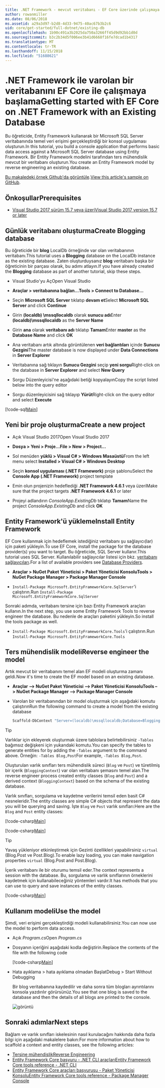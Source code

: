 ```yaml
---
title: .NET Framework - mevcut veritabanı - EF Core üzerinde çalışmaya başlama
author: rowanmiller
ms.date: 08/06/2018
ms.assetid: a29a3d97-b2d8-4d33-9475-40ac67b3b2c6
uid: core/get-started/full-dotnet/existing-db
ms.openlocfilehash: 1b90c491a3b2025da750a3266ff45d9d92bb1d0d
ms.sourcegitcommit: b3c2b34d5f006ee3b41d6668f16fe7dcad1b4317
ms.translationtype: MT
ms.contentlocale: tr-TR
ms.lasthandoff: 11/15/2018
ms.locfileid: "51688621"
---
```

# <a name="getting-started-with-ef-core-on-net-framework-with-an-existing-database"></a><span data-ttu-id="bbbea-102">.NET Framework ile varolan bir veritabanını EF Core ile çalışmaya başlama</span><span class="sxs-lookup"><span data-stu-id="bbbea-102">Getting started with EF Core on .NET Framework with an Existing Database</span></span>

<span data-ttu-id="bbbea-103">Bu öğreticide, Entity Framework kullanarak bir Microsoft SQL Server veritabanında temel veri erişimi gerçekleştirdiği bir konsol uygulaması oluşturun.</span><span class="sxs-lookup"><span data-stu-id="bbbea-103">In this tutorial, you build a console application that performs basic data access against a Microsoft SQL Server database using Entity Framework.</span></span> <span data-ttu-id="bbbea-104">Bir Entity Framework modelini tarafından ters mühendislik mevcut bir veritabanı oluşturun.</span><span class="sxs-lookup"><span data-stu-id="bbbea-104">You create an Entity Framework model by reverse engineering an existing database.</span></span>

<span data-ttu-id="bbbea-105">[Bu makaledeki örnek Github'da görüntüle](https://github.com/aspnet/EntityFramework.Docs/tree/master/samples/core/GetStarted/FullNet/ConsoleApp.ExistingDb).</span><span class="sxs-lookup"><span data-stu-id="bbbea-105">[View this article's sample on GitHub](https://github.com/aspnet/EntityFramework.Docs/tree/master/samples/core/GetStarted/FullNet/ConsoleApp.ExistingDb).</span></span>

## <a name="prerequisites"></a><span data-ttu-id="bbbea-106">Önkoşullar</span><span class="sxs-lookup"><span data-stu-id="bbbea-106">Prerequisites</span></span>

* [<span data-ttu-id="bbbea-107">Visual Studio 2017 sürüm 15.7 veya üzeri</span><span class="sxs-lookup"><span data-stu-id="bbbea-107">Visual Studio 2017 version 15.7 or later</span></span>](https://www.visualstudio.com/downloads/)

## <a name="create-blogging-database"></a><span data-ttu-id="bbbea-108">Günlük veritabanı oluşturma</span><span class="sxs-lookup"><span data-stu-id="bbbea-108">Create Blogging database</span></span>

<span data-ttu-id="bbbea-109">Bu öğreticide bir **blog** LocalDb örneğinde var olan veritabanının veritabanı.</span><span class="sxs-lookup"><span data-stu-id="bbbea-109">This tutorial uses a **Blogging** database on the LocalDb instance as the existing database.</span></span> <span data-ttu-id="bbbea-110">Zaten oluşturduysanız **blog** veritabanı başka bir öğreticinin bir parçası olarak, bu adımı atlayın.</span><span class="sxs-lookup"><span data-stu-id="bbbea-110">If you have already created the **Blogging** database as part of another tutorial, skip these steps.</span></span>

* <span data-ttu-id="bbbea-111">Visual Studio'yu Aç</span><span class="sxs-lookup"><span data-stu-id="bbbea-111">Open Visual Studio</span></span>

* <span data-ttu-id="bbbea-112">**Araçlar > veritabanına bağlan...**</span><span class="sxs-lookup"><span data-stu-id="bbbea-112">**Tools > Connect to Database...**</span></span>

* <span data-ttu-id="bbbea-113">Seçin **Microsoft SQL Server** tıklatıp **devam et**</span><span class="sxs-lookup"><span data-stu-id="bbbea-113">Select **Microsoft SQL Server** and click **Continue**</span></span>

* <span data-ttu-id="bbbea-114">Girin **(localdb) \mssqllocaldb** olarak **sunucu adı**</span><span class="sxs-lookup"><span data-stu-id="bbbea-114">Enter **(localdb)\mssqllocaldb** as the **Server Name**</span></span>

* <span data-ttu-id="bbbea-115">Girin **ana** olarak **veritabanı adı** tıklatıp **Tamam**</span><span class="sxs-lookup"><span data-stu-id="bbbea-115">Enter **master** as the **Database Name** and click **OK**</span></span>

* <span data-ttu-id="bbbea-116">Ana veritabanı artık altında görüntülenen **veri bağlantıları** içinde **Sunucu Gezgini**</span><span class="sxs-lookup"><span data-stu-id="bbbea-116">The master database is now displayed under **Data Connections** in **Server Explorer**</span></span>

* <span data-ttu-id="bbbea-117">Veritabanına sağ tıklayın **Sunucu Gezgini** seçip **yeni sorgu**</span><span class="sxs-lookup"><span data-stu-id="bbbea-117">Right-click on the database in **Server Explorer** and select **New Query**</span></span>

* <span data-ttu-id="bbbea-118">Sorgu Düzenleyicisi'ne aşağıdaki betiği kopyalayın</span><span class="sxs-lookup"><span data-stu-id="bbbea-118">Copy the script listed below into the query editor</span></span>

* <span data-ttu-id="bbbea-119">Sorgu düzenleyicisini sağ tıklayıp **Yürüt**</span><span class="sxs-lookup"><span data-stu-id="bbbea-119">Right-click on the query editor and select **Execute**</span></span>

[!code-sql[Main](../_shared/create-blogging-database-script.sql)]

## <a name="create-a-new-project"></a><span data-ttu-id="bbbea-120">Yeni bir proje oluşturma</span><span class="sxs-lookup"><span data-stu-id="bbbea-120">Create a new project</span></span>

* <span data-ttu-id="bbbea-121">Açık Visual Studio 2017</span><span class="sxs-lookup"><span data-stu-id="bbbea-121">Open Visual Studio 2017</span></span>

* <span data-ttu-id="bbbea-122">**Dosya > Yeni > Proje...**</span><span class="sxs-lookup"><span data-stu-id="bbbea-122">**File > New > Project...**</span></span>

* <span data-ttu-id="bbbea-123">Sol menüden **yüklü > Visual C# > Windows Masaüstü**</span><span class="sxs-lookup"><span data-stu-id="bbbea-123">From the left menu select **Installed > Visual C# > Windows Desktop**</span></span>

* <span data-ttu-id="bbbea-124">Seçin **konsol uygulaması (.NET Framework)** proje şablonu</span><span class="sxs-lookup"><span data-stu-id="bbbea-124">Select the **Console App (.NET Framework)** project template</span></span>

* <span data-ttu-id="bbbea-125">Emin olun projenizin hedeflediği **.NET Framework 4.6.1** veya üzeri</span><span class="sxs-lookup"><span data-stu-id="bbbea-125">Make sure that the project targets **.NET Framework 4.6.1** or later</span></span>

* <span data-ttu-id="bbbea-126">Projeyi adlandırın *ConsoleApp.ExistingDb* tıklatıp **Tamam**</span><span class="sxs-lookup"><span data-stu-id="bbbea-126">Name the project *ConsoleApp.ExistingDb* and click **OK**</span></span>

## <a name="install-entity-framework"></a><span data-ttu-id="bbbea-127">Entity Framework'ü yükleme</span><span class="sxs-lookup"><span data-stu-id="bbbea-127">Install Entity Framework</span></span>

<span data-ttu-id="bbbea-128">EF Core kullanmak için hedeflemek istediğiniz veritabanı şu sağlayıcı(lar) için paketi yükleyin.</span><span class="sxs-lookup"><span data-stu-id="bbbea-128">To use EF Core, install the package for the database provider(s) you want to target.</span></span> <span data-ttu-id="bbbea-129">Bu öğreticide, SQL Server kullanır.</span><span class="sxs-lookup"><span data-stu-id="bbbea-129">This tutorial uses SQL Server.</span></span> <span data-ttu-id="bbbea-130">Kullanılabilir sağlayıcılar listesi için bkz. [veritabanı sağlayıcıları](../../providers/index.md).</span><span class="sxs-lookup"><span data-stu-id="bbbea-130">For a list of available providers see [Database Providers](../../providers/index.md).</span></span>

* <span data-ttu-id="bbbea-131">**Araçlar > NuGet Paket Yöneticisi > Paket Yöneticisi Konsolu**</span><span class="sxs-lookup"><span data-stu-id="bbbea-131">**Tools > NuGet Package Manager > Package Manager Console**</span></span>

* <span data-ttu-id="bbbea-132">`Install-Package Microsoft.EntityFrameworkCore.SqlServer`'i çalıştırın.</span><span class="sxs-lookup"><span data-stu-id="bbbea-132">Run `Install-Package Microsoft.EntityFrameworkCore.SqlServer`</span></span>

<span data-ttu-id="bbbea-133">Sonraki adımda, veritabanı tersine için bazı Entity Framework araçları kullanın.</span><span class="sxs-lookup"><span data-stu-id="bbbea-133">In the next step, you use some Entity Framework Tools to reverse engineer the database.</span></span> <span data-ttu-id="bbbea-134">Bu nedenle de araçları paketini yükleyin.</span><span class="sxs-lookup"><span data-stu-id="bbbea-134">So install the tools package as well.</span></span>

* <span data-ttu-id="bbbea-135">`Install-Package Microsoft.EntityFrameworkCore.Tools`'i çalıştırın.</span><span class="sxs-lookup"><span data-stu-id="bbbea-135">Run `Install-Package Microsoft.EntityFrameworkCore.Tools`</span></span>

## <a name="reverse-engineer-the-model"></a><span data-ttu-id="bbbea-136">Ters mühendislik modeli</span><span class="sxs-lookup"><span data-stu-id="bbbea-136">Reverse engineer the model</span></span>

<span data-ttu-id="bbbea-137">Artık mevcut bir veritabanını temel alan EF modeli oluşturma zamanı geldi.</span><span class="sxs-lookup"><span data-stu-id="bbbea-137">Now it's time to create the EF model based on an existing database.</span></span>

* <span data-ttu-id="bbbea-138">**Araçlar –> NuGet Paket Yöneticisi –> Paket Yöneticisi Konsolu**</span><span class="sxs-lookup"><span data-stu-id="bbbea-138">**Tools –> NuGet Package Manager –> Package Manager Console**</span></span>

* <span data-ttu-id="bbbea-139">Varolan bir veritabanından bir model oluşturmak için aşağıdaki komutu çalıştırın</span><span class="sxs-lookup"><span data-stu-id="bbbea-139">Run the following command to create a model from the existing database</span></span>

  ``` powershell
  Scaffold-DbContext "Server=(localdb)\mssqllocaldb;Database=Blogging;Trusted_Connection=True;" Microsoft.EntityFrameworkCore.SqlServer
  ```

> [!TIP]  
> <span data-ttu-id="bbbea-140">Varlıklar için ekleyerek oluşturmak üzere tablolara belirtebilirsiniz `-Tables` bağımsız değişkeni için yukarıdaki komutu.</span><span class="sxs-lookup"><span data-stu-id="bbbea-140">You can specify the tables to generate entities for by adding the `-Tables` argument to the command above.</span></span> <span data-ttu-id="bbbea-141">Örneğin: `-Tables Blog,Post`</span><span class="sxs-lookup"><span data-stu-id="bbbea-141">For example, `-Tables Blog,Post`.</span></span>

<span data-ttu-id="bbbea-142">Oluşturulan varlık sınıfları ters mühendislik süreci (`Blog` ve `Post`) ve türetilmiş bir içerik (`BloggingContext`) var olan veritabanı şemasını temel alan.</span><span class="sxs-lookup"><span data-stu-id="bbbea-142">The reverse engineer process created entity classes (`Blog` and `Post`) and a derived context (`BloggingContext`) based on the schema of the existing database.</span></span>

<span data-ttu-id="bbbea-143">Varlık sınıfları, sorgulama ve kaydetme verilerini temsil eden basit C# nesneleridir.</span><span class="sxs-lookup"><span data-stu-id="bbbea-143">The entity classes are simple C# objects that represent the data you will be querying and saving.</span></span> <span data-ttu-id="bbbea-144">İşte `Blog` ve `Post` varlık sınıfları:</span><span class="sxs-lookup"><span data-stu-id="bbbea-144">Here are the `Blog` and `Post` entity classes:</span></span>

 [!code-csharp[Main](../../../../samples/core/GetStarted/FullNet/ConsoleApp.ExistingDb/Blog.cs)]

[!code-csharp[Main](../../../../samples/core/GetStarted/FullNet/ConsoleApp.ExistingDb/Post.cs)]

> [!TIP]  
> <span data-ttu-id="bbbea-145">Yavaş yükleniyor etkinleştirmek için Gezinti özellikleri yapabilirsiniz `virtual` (Blog.Post ve Post.Blog).</span><span class="sxs-lookup"><span data-stu-id="bbbea-145">To enable lazy loading, you can make navigation properties `virtual` (Blog.Post and Post.Blog).</span></span>

<span data-ttu-id="bbbea-146">İçerik veritabanı ile bir oturumu temsil eder.</span><span class="sxs-lookup"><span data-stu-id="bbbea-146">The context represents a session with the database.</span></span> <span data-ttu-id="bbbea-147">Bu, sorgulama ve varlık sınıflarının örneklerini kaydetmek için kullanabileceğiniz yöntemleri vardır.</span><span class="sxs-lookup"><span data-stu-id="bbbea-147">It has methods that you can use to query and save instances of the entity classes.</span></span>

[!code-csharp[Main](../../../../samples/core/GetStarted/FullNet/ConsoleApp.ExistingDb/BloggingContext.cs)]

## <a name="use-the-model"></a><span data-ttu-id="bbbea-148">Kullanım modeli</span><span class="sxs-lookup"><span data-stu-id="bbbea-148">Use the model</span></span>

<span data-ttu-id="bbbea-149">Şimdi, veri erişimi gerçekleştirdiği modeli kullanabilirsiniz.</span><span class="sxs-lookup"><span data-stu-id="bbbea-149">You can now use the model to perform data access.</span></span>

* <span data-ttu-id="bbbea-150">Açık *Program.cs*</span><span class="sxs-lookup"><span data-stu-id="bbbea-150">Open *Program.cs*</span></span>

* <span data-ttu-id="bbbea-151">Dosyanın içeriğini aşağıdaki kodla değiştirin.</span><span class="sxs-lookup"><span data-stu-id="bbbea-151">Replace the contents of the file with the following code</span></span>

  [!code-csharp[Main](../../../../samples/core/GetStarted/FullNet/ConsoleApp.ExistingDb/Program.cs)] 

* <span data-ttu-id="bbbea-152">Hata ayıklama > hata ayıklama olmadan Başlat</span><span class="sxs-lookup"><span data-stu-id="bbbea-152">Debug > Start Without Debugging</span></span>

  <span data-ttu-id="bbbea-153">Bir blog veritabanına kaydedilir ve daha sonra tüm blogları ayrıntılarını konsola yazdırılır görürsünüz.</span><span class="sxs-lookup"><span data-stu-id="bbbea-153">You see that one blog is saved to the database and then the details of all blogs are printed to the console.</span></span>

  ![görüntü](_static/output-existing-db.png)

## <a name="next-steps"></a><span data-ttu-id="bbbea-155">Sonraki adımlar</span><span class="sxs-lookup"><span data-stu-id="bbbea-155">Next steps</span></span>

<span data-ttu-id="bbbea-156">Bağlam ve varlık sınıfları iskelesinin nasıl kurulacağını hakkında daha fazla bilgi için aşağıdaki makalelere bakın:</span><span class="sxs-lookup"><span data-stu-id="bbbea-156">For more information about how to scaffold a context and entity classes, see the following articles:</span></span>
* [<span data-ttu-id="bbbea-157">Tersine mühendislik</span><span class="sxs-lookup"><span data-stu-id="bbbea-157">Reverse Engineering</span></span>](xref:core/managing-schemas/scaffolding)
* [<span data-ttu-id="bbbea-158">Entity Framework Core başvuru - .NET CLI araçları</span><span class="sxs-lookup"><span data-stu-id="bbbea-158">Entity Framework Core tools reference - .NET CLI</span></span>](xref:core/miscellaneous/cli/dotnet#dotnet-ef-dbcontext-scaffold)
* [<span data-ttu-id="bbbea-159">Entity Framework Core araçları başvurusu - Paket Yöneticisi Konsolu</span><span class="sxs-lookup"><span data-stu-id="bbbea-159">Entity Framework Core tools reference - Package Manager Console</span></span>](xref:core/miscellaneous/cli/powershell#scaffold-dbcontext)